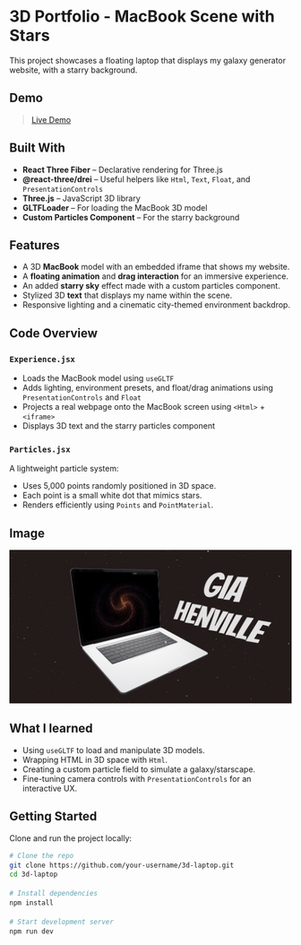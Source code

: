 # 3D Portfolio - MacBook Scene with Stars

This project showcases a floating laptop that displays my galaxy generator website, with a starry background. 

## Demo

> [Live Demo](https://3-d-laptop-cyan.vercel.app/)

## Built With

- **React Three Fiber** – Declarative rendering for Three.js
- **@react-three/drei** – Useful helpers like `Html`, `Text`, `Float`, and `PresentationControls`
- **Three.js** – JavaScript 3D library
- **GLTFLoader** – For loading the MacBook 3D model
- **Custom Particles Component** – For the starry background

## Features

- A 3D **MacBook** model with an embedded iframe that shows my website.
- A **floating animation** and **drag interaction** for an immersive experience.
- An added **starry sky** effect made with a custom particles component.
- Stylized 3D **text** that displays my name within the scene.
- Responsive lighting and a cinematic city-themed environment backdrop.

## Code Overview

### `Experience.jsx`

- Loads the MacBook model using `useGLTF`
- Adds lighting, environment presets, and float/drag animations using `PresentationControls` and `Float`
- Projects a real webpage onto the MacBook screen using `<Html>` + `<iframe>`
- Displays 3D text and the starry particles component

### `Particles.jsx`

A lightweight particle system:
- Uses 5,000 points randomly positioned in 3D space.
- Each point is a small white dot that mimics stars.
- Renders efficiently using `Points` and `PointMaterial`.

## Image

![Portfolio MacBook Screenshot](./images/demo-img.png)  

## What I learned

- Using `useGLTF` to load and manipulate 3D models.
- Wrapping HTML in 3D space with `Html`.
- Creating a custom particle field to simulate a galaxy/starscape.
- Fine-tuning camera controls with `PresentationControls` for an interactive UX.

## Getting Started

Clone and run the project locally:

```bash
# Clone the repo
git clone https://github.com/your-username/3d-laptop.git
cd 3d-laptop

# Install dependencies
npm install

# Start development server
npm run dev
